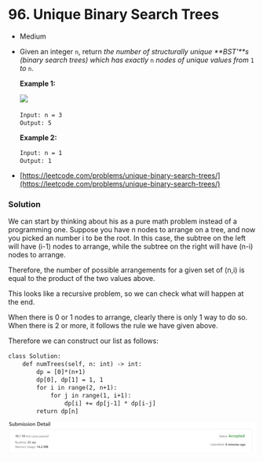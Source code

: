 # 96. Unique Binary Search Trees

* Medium
*   Given an integer `n`, return _the number of structurally unique **BST'**s (binary search trees) which has exactly_ `n` _nodes of unique values from_ `1` _to_ `n`.

    &#x20;

    **Example 1:**

    ![](https://assets.leetcode.com/uploads/2021/01/18/uniquebstn3.jpg)

    ```
    Input: n = 3
    Output: 5
    ```

    **Example 2:**

    ```
    Input: n = 1
    Output: 1
    ```


* [https://leetcode.com/problems/unique-binary-search-trees/](https://leetcode.com/problems/unique-binary-search-trees/)

### Solution&#x20;

We can start by thinking about his as a pure math problem instead of a programming one. Suppose you have n nodes to arrange on a tree, and now you picked an number i to be the root. In this case, the subtree on the left will have (i-1) nodes to arrange, while the subtree on the right will have (n-i) nodes to arrange.&#x20;

Therefore, the number of possible arrangements for a given set of (n,i) is equal to the product of the two values above.&#x20;

This looks like a recursive problem, so we can check what will happen at the end.&#x20;

When there is 0 or 1 nodes to arrange, clearly there is only 1 way to do so. When there is 2 or more, it follows the rule we have given above.&#x20;

Therefore we can construct our list as follows:

```
class Solution:
    def numTrees(self, n: int) -> int:
        dp = [0]*(n+1)
        dp[0], dp[1] = 1, 1
        for i in range(2, n+1):
            for j in range(1, i+1):
                dp[i] += dp[j-1] * dp[i-j]
        return dp[n]
```

![](<.gitbook/assets/image (3) (1).png>)

